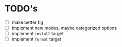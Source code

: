# TODO's

- [ ] make better fig
- [ ] implement new modes, maybe categorized options
- [ ] implement `install` target
- [ ] implement `format` target
